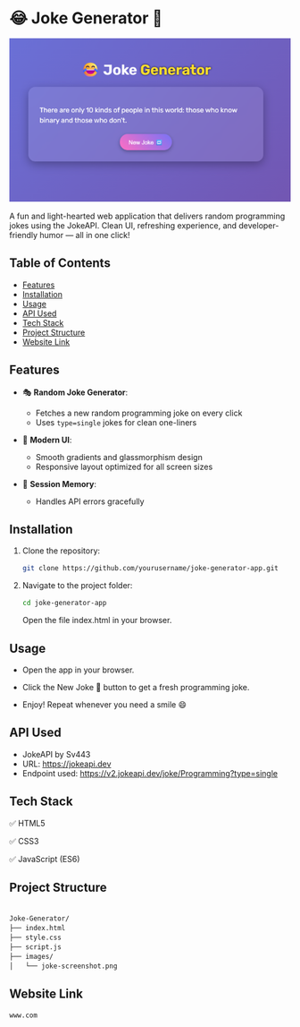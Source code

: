 # 😂 Joke Generator 🤖  

![Project Banner](images/joke-screenshot.png)

A fun and light-hearted web application that delivers random programming jokes using the JokeAPI. Clean UI, refreshing experience, and developer-friendly humor — all in one click!

## Table of Contents
- [Features](#features)
- [Installation](#installation)
- [Usage](#usage)
- [API Used](#api-used)
- [Tech Stack](#tech-stack)
- [Project Structure](#project-structure)
- [Website Link](#website-link)

## Features

- 🎭 **Random Joke Generator**:
  - Fetches a new random programming joke on every click
  - Uses `type=single` jokes for clean one-liners

- 🎨 **Modern UI**:
  - Smooth gradients and glassmorphism design
  - Responsive layout optimized for all screen sizes

- 🧠 **Session Memory**:
  - Handles API errors gracefully

## Installation

1. Clone the repository:
   ```bash
   git clone https://github.com/yourusername/joke-generator-app.git

2. Navigate to the project folder:
   ```bash
   cd joke-generator-app
   ```
   
   Open the file index.html in your browser.

## Usage

- Open the app in your browser.

- Click the New Joke 🔁 button to get a fresh programming joke.

- Enjoy! Repeat whenever you need a smile 😄

## API Used

- JokeAPI by Sv443
- URL: https://jokeapi.dev
- Endpoint used: https://v2.jokeapi.dev/joke/Programming?type=single

## Tech Stack

✅ HTML5

✅ CSS3

✅ JavaScript (ES6)

## Project Structure

```bash

Joke-Generator/
├── index.html              
├── style.css               
├── script.js               
├── images/
│   └── joke-screenshot.png
```

## Website Link
  ```bash
  www.com
